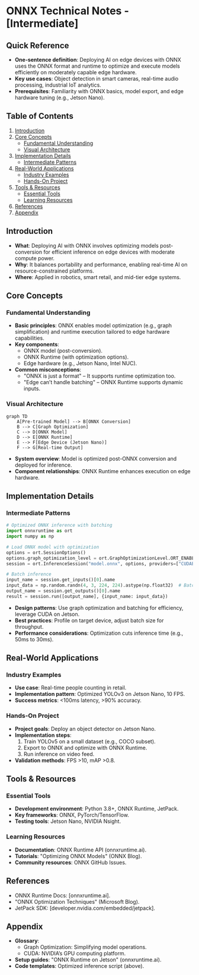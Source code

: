 # ONNX Technical Notes - [Intermediate]  

<!-- [Image description: A rectangular diagram showing a pre-trained model converted to ONNX, optimized with ONNX Runtime, and deployed to an edge device like NVIDIA Jetson Nano. It includes steps like graph optimization and inference, with a performance overlay (e.g., latency, throughput) and a technical design.] -->

## Quick Reference  
- **One-sentence definition**: Deploying AI on edge devices with ONNX uses the ONNX format and runtime to optimize and execute models efficiently on moderately capable edge hardware.  
- **Key use cases**: Object detection in smart cameras, real-time audio processing, industrial IoT analytics.  
- **Prerequisites**: Familiarity with ONNX basics, model export, and edge hardware tuning (e.g., Jetson Nano).  

## Table of Contents  
1. [Introduction](#introduction)  
2. [Core Concepts](#core-concepts)  
   - [Fundamental Understanding](#fundamental-understanding)  
   - [Visual Architecture](#visual-architecture)  
3. [Implementation Details](#implementation-details)  
   - [Intermediate Patterns](#intermediate-patterns)  
4. [Real-World Applications](#real-world-applications)  
   - [Industry Examples](#industry-examples)  
   - [Hands-On Project](#hands-on-project)  
5. [Tools & Resources](#tools--resources)  
   - [Essential Tools](#essential-tools)  
   - [Learning Resources](#learning-resources)  
6. [References](#references)  
7. [Appendix](#appendix)  

## Introduction  
- **What**: Deploying AI with ONNX involves optimizing models post-conversion for efficient inference on edge devices with moderate compute power.  
- **Why**: It balances portability and performance, enabling real-time AI on resource-constrained platforms.  
- **Where**: Applied in robotics, smart retail, and mid-tier edge systems.  

## Core Concepts  
### Fundamental Understanding  
- **Basic principles**: ONNX enables model optimization (e.g., graph simplification) and runtime execution tailored to edge hardware capabilities.  
- **Key components**:  
  - ONNX model (post-conversion).  
  - ONNX Runtime (with optimization options).  
  - Edge hardware (e.g., Jetson Nano, Intel NUC).  
- **Common misconceptions**:  
  - "ONNX is just a format" – It supports runtime optimization too.  
  - "Edge can’t handle batching" – ONNX Runtime supports dynamic inputs.  

### Visual Architecture  
```mermaid  
graph TD  
    A[Pre-trained Model] --> B[ONNX Conversion]  
    B --> C[Graph Optimization]  
    C --> D[ONNX Model]  
    D --> E[ONNX Runtime]  
    E --> F[Edge Device (Jetson Nano)]  
    F --> G[Real-time Output]  
```  
- **System overview**: Model is optimized post-ONNX conversion and deployed for inference.  
- **Component relationships**: ONNX Runtime enhances execution on edge hardware.  

## Implementation Details  
### Intermediate Patterns  
```python  
# Optimized ONNX inference with batching  
import onnxruntime as ort  
import numpy as np  

# Load ONNX model with optimization  
options = ort.SessionOptions()  
options.graph_optimization_level = ort.GraphOptimizationLevel.ORT_ENABLE_EXTENDED  
session = ort.InferenceSession("model.onnx", options, providers=["CUDAExecutionProvider"])  

# Batch inference  
input_name = session.get_inputs()[0].name  
input_data = np.random.randn(4, 3, 224, 224).astype(np.float32)  # Batch of 4  
output_name = session.get_outputs()[0].name  
result = session.run([output_name], {input_name: input_data})  
```  
- **Design patterns**: Use graph optimization and batching for efficiency, leverage CUDA on Jetson.  
- **Best practices**: Profile on target device, adjust batch size for throughput.  
- **Performance considerations**: Optimization cuts inference time (e.g., 50ms to 30ms).  

## Real-World Applications  
### Industry Examples  
- **Use case**: Real-time people counting in retail.  
- **Implementation pattern**: Optimized YOLOv3 on Jetson Nano, 10 FPS.  
- **Success metrics**: <100ms latency, >90% accuracy.  

### Hands-On Project  
- **Project goals**: Deploy an object detector on Jetson Nano.  
- **Implementation steps**:  
  1. Train YOLOv5 on a small dataset (e.g., COCO subset).  
  2. Export to ONNX and optimize with ONNX Runtime.  
  3. Run inference on video feed.  
- **Validation methods**: FPS >10, mAP >0.8.  

## Tools & Resources  
### Essential Tools  
- **Development environment**: Python 3.8+, ONNX Runtime, JetPack.  
- **Key frameworks**: ONNX, PyTorch/TensorFlow.  
- **Testing tools**: Jetson Nano, NVIDIA Nsight.  

### Learning Resources  
- **Documentation**: ONNX Runtime API (onnxruntime.ai).  
- **Tutorials**: "Optimizing ONNX Models" (ONNX Blog).  
- **Community resources**: ONNX GitHub Issues.  

## References  
- ONNX Runtime Docs: [onnxruntime.ai].  
- "ONNX Optimization Techniques" (Microsoft Blog).  
- JetPack SDK: [developer.nvidia.com/embedded/jetpack].  

## Appendix  
- **Glossary**:  
  - Graph Optimization: Simplifying model operations.  
  - CUDA: NVIDIA’s GPU computing platform.  
- **Setup guides**: "ONNX Runtime on Jetson" (onnxruntime.ai).  
- **Code templates**: Optimized inference script (above).  

